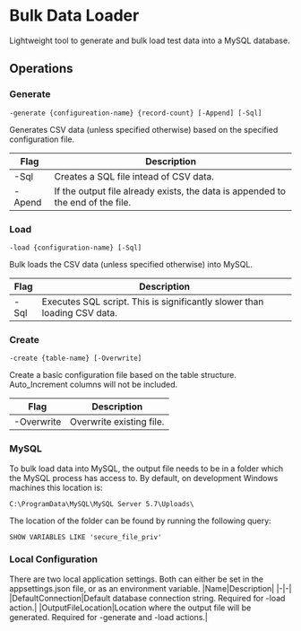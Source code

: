 ﻿# Bulk Data Loader
Lightweight tool to generate and bulk load test data into a MySQL database.

## Operations
### Generate
```
-generate {configureation-name} {record-count} [-Append] [-Sql]
```
Generates CSV data (unless specified otherwise) based on the specified configuration file.

|Flag|Description|
|-|-|
|-Sql|Creates a SQL file intead of CSV data.|
|-Apend|If the output file already exists, the data is appended to the end of the file.|

### Load
```
-load {configuration-name} [-Sql]
```
Bulk loads the CSV data (unless specified otherwise) into MySQL.

|Flag|Description|
|-|-|
|-Sql|Executes SQL script. This is significantly slower than loading CSV data.|

### Create
```
-create {table-name} [-Overwrite]
```
Create a basic configuration file based on the table structure. Auto_Increment columns will not be included.

|Flag|Description|
|-|-|
|-Overwrite|Overwrite existing file.|

### MySQL 
To bulk load data into MySQL, the output file needs to be in a folder which the MySQL process has access to. 
By default, on development Windows machines this location is: 
```
C:\ProgramData\MySQL\MySQL Server 5.7\Uploads\
```

The location of the folder can be found by running the following query:
```
SHOW VARIABLES LIKE 'secure_file_priv'
```

### Local Configuration
There are two local application settings. Both can either be set in the appsettings.json file, or as an environment variable.
|Name|Description|
|-|-|
|DefaultConnection|Default database connection string. Required for -load action.|
|OutputFileLocation|Location where the output file will be generated. Required for -generate and -load actions.|
